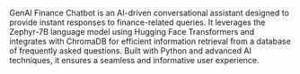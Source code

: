GenAI Finance Chatbot is an AI-driven conversational assistant designed to provide instant responses to finance-related queries. It leverages the Zephyr-7B language model using Hugging Face Transformers and integrates with ChromaDB for efficient information retrieval from a database of frequently asked questions. Built with Python and advanced AI techniques, it ensures a seamless and informative user experience.
